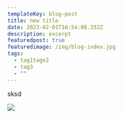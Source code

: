 ```yaml
---
templateKey: blog-post
title: new title
date: 2023-02-01T16:54:08.332Z
description: excerpt
featuredpost: true
featuredimage: /img/blog-index.jpg
tags:
  - tag1tage2
  - tag3
  - ""
---
```

s﻿ksd

![](/img/chemex.jpg)